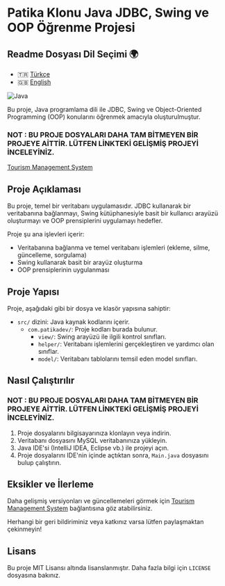# Patika Klonu Java JDBC, Swing ve OOP Öğrenme Projesi

## Readme Dosyası Dil Seçimi :earth_africa:
- :tr: [Türkçe](README.md)
- :uk: [English](README_EN.md)

![Java](https://img.shields.io/badge/java-%23ED8B00.svg?style=for-the-badge&logo=openjdk&logoColor=white)

Bu proje, Java programlama dili ile JDBC, Swing ve Object-Oriented Programming (OOP) konularını öğrenmek amacıyla oluşturulmuştur.

### NOT : BU PROJE DOSYALARI DAHA TAM BİTMEYEN BİR PROJEYE AİTTİR. LÜTFEN LİNKTEKİ GELİŞMİŞ PROJEYİ İNCELEYİNİZ.
[Tourism Management System](<link>)

## Proje Açıklaması

Bu proje, temel bir veritabanı uygulamasıdır. JDBC kullanarak bir veritabanına bağlanmayı, Swing kütüphanesiyle basit bir kullanıcı arayüzü oluşturmayı ve OOP prensiplerini uygulamayı hedefler.

Proje şu ana işlevleri içerir:

- Veritabanına bağlanma ve temel veritabanı işlemleri (ekleme, silme, güncelleme, sorgulama)
- Swing kullanarak basit bir arayüz oluşturma
- OOP prensiplerinin uygulanması

## Proje Yapısı

Proje, aşağıdaki gibi bir dosya ve klasör yapısına sahiptir:

- `src/` dizini: Java kaynak kodlarını içerir.
    - `com.patikadev/`: Proje kodları burada bulunur.
        - `view/`: Swing arayüzü ile ilgili kontrol sınıfları.
        - `helper/`: Veritabanı işlemlerini gerçekleştiren ve yardımcı olan sınıflar.
        - `model/`: Veritabanı tablolarını temsil eden model sınıfları.


## Nasıl Çalıştırılır
### NOT : BU PROJE DOSYALARI DAHA TAM BİTMEYEN BİR PROJEYE AİTTİR. LÜTFEN LİNKTEKİ GELİŞMİŞ PROJEYİ İNCELEYİNİZ.
1. Proje dosyalarını bilgisayarınıza klonlayın veya indirin.
2. Veritabanı dosyasını MySQL veritabanınıza yükleyin.
3. Java IDE'si (IntelliJ IDEA, Eclipse vb.) ile projeyi açın.
4. Proje dosyalarını IDE'nin içinde açtıktan sonra, `Main.java` dosyasını bulup çalıştırın.

## Eksikler ve İlerleme

Daha gelişmiş versiyonları ve güncellemeleri görmek için [Tourism Management System](<link>)
bağlantısına göz atabilirsiniz.

Herhangi bir geri bildiriminiz veya katkınız varsa lütfen paylaşmaktan çekinmeyin!

## Lisans

Bu proje MIT Lisansı altında lisanslanmıştır. Daha fazla bilgi için `LICENSE` dosyasına bakınız.
